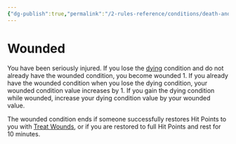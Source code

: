 ```yaml
---
{"dg-publish":true,"permalink":"/2-rules-reference/conditions/death-and-dying-conditions/wounded/","noteIcon":""}
---
```


# Wounded

You have been seriously injured. If you lose the [dying](https://2e.aonprd.com/Conditions.aspx?ID=11) condition and do not already have the wounded condition, you become wounded 1. If you already have the wounded condition when you lose the dying condition, your wounded condition value increases by 1. If you gain the dying condition while wounded, increase your dying condition value by your wounded value.  
  
The wounded condition ends if someone successfully restores Hit Points to you with [Treat Wounds](https://2e.aonprd.com/Actions.aspx?ID=57), or if you are restored to full Hit Points and rest for 10 minutes.